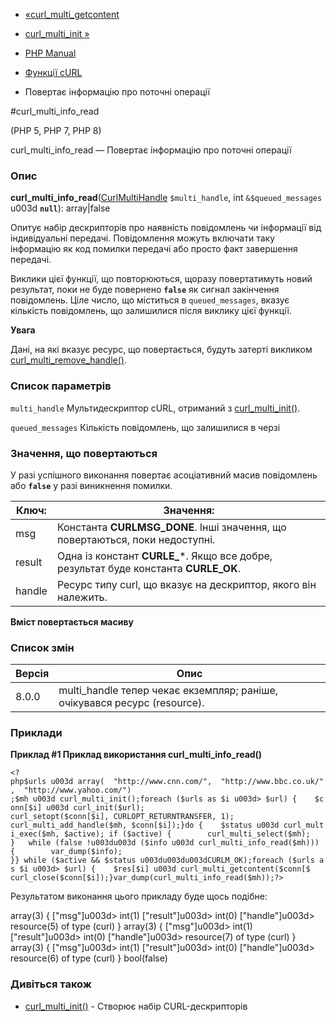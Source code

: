 - [«curl_multi_getcontent](function.curl-multi-getcontent.md)
- [curl_multi_init »](function.curl-multi-init.md)

- [PHP Manual](index.md)
- [Функції cURL](ref.curl.md)
- Повертає інформацію про поточні операції

#curl_multi_info_read

(PHP 5, PHP 7, PHP 8)

curl_multi_info_read — Повертає інформацію про поточні операції

### Опис

**curl_multi_info_read**([CurlMultiHandle](class.curlmultihandle.md)
`$multi_handle`, int `&$queued_messages` u003d **`null`**): array\|false

Опитує набір дескрипторів про наявність повідомлень чи інформації від
індивідуальні передачі. Повідомлення можуть включати таку інформацію як
код помилки передачі або просто факт завершення передачі.

Виклики цієї функції, що повторюються, щоразу повертатимуть новий
результат, поки не буде повернено **`false`** як сигнал
закінчення повідомлень. Ціле число, що міститься в `queued_messages`,
вказує кількість повідомлень, що залишилися після виклику цієї функції.

**Увага**

Дані, на які вказує ресурс, що повертається, будуть затерті викликом
[curl_multi_remove_handle()](function.curl-multi-remove-handle.md).

### Список параметрів

`multi_handle`
Мультидескриптор cURL, отриманий з
[curl_multi_init()](function.curl-multi-init.md).

`queued_messages`
Кількість повідомлень, що залишилися в черзі

### Значення, що повертаються

У разі успішного виконання повертає асоціативний масив повідомлень
або **`false`** у разі виникнення помилки.

| Ключ:  | Значення:                                                                            |
| ------ | ------------------------------------------------------------------------------------ |
| msg    | Константа **CURLMSG_DONE**. Інші значення, що повертаються, поки недоступні.         |                                                                                          
| result | Одна із констант **CURLE_***. Якщо все добре, результат буде константа **CURLE_OK**. |
| handle | Ресурс типу curl, що вказує на дескриптор, якого він належить.                       |

**Вміст повертається масиву**

### Список змін

| Версія | Опис                                                                      |
| ------ | ------------------------------------------------------------------------- |
| 8.0.0  | multi_handle тепер чекає екземпляр; раніше, очікувався ресурс (resource). |

### Приклади

**Приклад #1 Приклад використання **curl_multi_info_read()****

` <?php$urls u003d array(  "http://www.cnn.com/",  "http://www.bbc.co.uk/",  "http://www.yahoo.com/") ;$mh u003d curl_multi_init();foreach ($urls as $i u003d> $url) {    $conn[$i] u003d curl_init($url); curl_setopt($conn[$i], CURLOPT_RETURNTRANSFER, 1); curl_multi_add_handle($mh, $conn[$i]);}do {    $status u003d curl_multi_exec($mh, $active); if ($active) {        curl_multi_select($mh); }   while (false !u003du003d ($info u003d curl_multi_info_read($mh))) {        var_dump($info); }} while ($active && $status u003du003du003dCURLM_OK);foreach ($urls as $i u003d> $url) {    $res[$i] u003d curl_multi_getcontent($conn[$ curl_close($conn[$i]);}var_dump(curl_multi_info_read($mh));?> `

Результатом виконання цього прикладу буде щось подібне:

array(3) {
["msg"]u003d>
int(1)
["result"]u003d>
int(0)
["handle"]u003d>
resource(5) of type (curl)
}
array(3) {
["msg"]u003d>
int(1)
["result"]u003d>
int(0)
["handle"]u003d>
resource(7) of type (curl)
}
array(3) {
["msg"]u003d>
int(1)
["result"]u003d>
int(0)
["handle"]u003d>
resource(6) of type (curl)
}
bool(false)

### Дивіться також

- [curl_multi_init()](function.curl-multi-init.md) - Створює набір
CURL-дескрипторів
